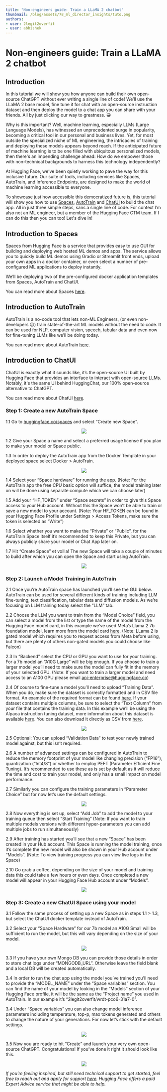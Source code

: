 ```yaml
---
title: "Non-engineers guide: Train a LLaMA 2 chatbot"
thumbnail: /blog/assets/78_ml_director_insights/tuto.png
authors:
- user: 2legit2overfit
- user: abhishek
---
```



# Non-engineers guide: Train a LLaMA 2 chatbot

## Introduction

In this tutorial we will show you how anyone can build their own open-source ChatGPT without ever writing a single line of code! We’ll use the LLaMA 2 base model, fine tune it for chat with an open-source instruction dataset and then deploy the model to a chat app you can share with your friends. All by just clicking our way to greatness. 😀
  
Why is this important? Well, machine learning, especially LLMs (Large Language Models), has witnessed an unprecedented surge in popularity, becoming a critical tool in our personal and business lives. Yet, for most outside the specialized niche of ML engineering, the intricacies of training and deploying these models appears beyond reach. If the anticipated future of machine learning is to be one filled with ubiquitous personalized models, then there's an impending challenge ahead: How do we empower those with non-technical backgrounds to harness this technology independently?

At Hugging Face, we’ve been quietly working to pave the way for this inclusive future. Our suite of tools, including services like Spaces, AutoTrain, and Inference Endpoints, are designed to make the world of machine learning accessible to everyone.

To showcase just how accessible this democratized future is, this tutorial will show you how to use [Spaces](https://huggingface.co/Spaces), [AutoTrain](https://huggingface.co/autotrain) and [ChatUI](https://huggingface.co/inference-endpoints) to build the chat app. All in just three simple steps, sans a single line of code. For context I’m also not an ML engineer, but a member of the Hugging Face GTM team. If I can do this then you can too! Let's dive in!

## Introduction to Spaces

Spaces from Hugging Face is a service that provides easy to use GUI for building and deploying web hosted ML demos and apps. The service allows you to quickly build ML demos using Gradio or Streamlit front ends, upload your own apps in a docker container, or even select a number of pre-configured ML applications to deploy instantly. 

We’ll be deploying two of the pre-configured docker application templates from Spaces, AutoTrain and ChatUI.

You can read more about Spaces [here](https://huggingface.co/docs/hub/spaces).

## Introduction to AutoTrain

AutoTrain is a no-code tool that lets non-ML Engineers, (or even non-developers 😮) train state-of-the-art ML models without the need to code. It can be used for NLP, computer vision, speech, tabular data and even now for fine-tuning LLMs like we’ll be doing today. 

You can read more about AutoTrain [here](https://huggingface.co/docs/autotrain/index).

## Introduction to ChatUI

ChatUI is exactly what it sounds like, it’s the open-source UI built by Hugging Face that provides an interface to interact with open-source LLMs. Notably, it's the same UI behind HuggingChat, our 100% open-source alternative to ChatGPT.

You can read more about ChatUI [here](https://github.com/huggingface/chat-ui).


### Step 1: Create a new AutoTrain Space

1.1 Go to [huggingface.co/spaces](https://huggingface.co/spaces) and select “Create new Space”.

<p align="center">
    <img src="https://huggingface.co/datasets/huggingface/documentation-images/resolve/main/blog/llama2-non-engineers/tuto1.png"><br>
</p>

1.2 Give your Space a name and select a preferred usage license if you plan to make your model or Space public.

1.3 In order to deploy the AutoTrain app from the Docker Template in your deployed space select Docker > AutoTrain.


<p align="center">
    <img src="https://huggingface.co/datasets/huggingface/documentation-images/resolve/main/blog/llama2-non-engineers/tuto2.png"><br>
</p>

1.4 Select your “Space hardware” for running the app. (Note: For the AutoTrain app the free CPU basic option will suffice, the model training later on will be done using separate compute which we can choose later)

1.5 Add your “HF_TOKEN” under “Space secrets” in order to give this Space access to your Hub account. Without this the Space won’t be able to train or save a new model to your account. (Note: Your HF_TOKEN can be found in your Hugging Face Profile under Settings > Access Tokens, make sure the token is selected as “Write”)

1.6 Select whether you want to make the “Private” or “Public”, for the AutoTrain Space itself it’s recommended to keep this Private, but you can always publicly share your model or Chat App later on.

1.7 Hit “Create Space” et voilla! The new Space will take a couple of minutes to build after which you can open the Space and start using AutoTrain.


<p align="center">
    <img src="https://huggingface.co/datasets/huggingface/documentation-images/resolve/main/blog/llama2-non-engineers/tuto3.png"><br>
</p>

### Step 2: Launch a Model Training in AutoTrain

2.1 Once you’re AutoTrain space has launched you’ll see the GUI below. AutoTrain can be used for several different kinds of training including LLM fine-tuning, text classification, tabular data and diffusion models. As we’re focusing on LLM training today select the “LLM” tab.

2.2 Choose the LLM you want to train from the “Model Choice” field, you can select a model from the list or type the name of the model from the Hugging Face model card, in this example we’ve used Meta’s Llama 2 7b foundation model, learn more from the model card [here](https://huggingface.co/meta-llama/Llama-2-7b-hf). (Note: LLama 2 is gated model which requires you to request access from Meta before using, but there are plenty of others non-gated models you could choose like Falcon)

2.3 In “Backend” select the CPU or GPU you want to use for your training. For a 7b model an “A10G Large” will be big enough. If you choose to train a larger model you’ll need to make sure the model can fully fit in the memory of your selected GPU.  (Note: If you want to train a larger model and need access to an A100 GPU please email api-enterprise@huggingface.co)

2.4 Of course to fine-tune a model you’ll need to upload “Training Data”. When you do, make sure the dataset is correctly formatted and in CSV file format. An example of the required format can be found [here](https://huggingface.co/docs/autotrain/main/en/llm_finetuning). If your dataset contains multiple columns, be sure to select the “Text Column” from your file that contains the training data. In this example we’ll be using the Alpaca instruction tuning dataset, more information about this dataset is available [here](https://huggingface.co/datasets/tatsu-lab/alpaca). You can also download it directly as CSV from [here](https://huggingface.co/datasets/tofighi/LLM/resolve/main/alpaca.csv).

<p align="center">
    <img src="https://huggingface.co/datasets/huggingface/documentation-images/resolve/main/blog/llama2-non-engineers/tuto4.png"><br>
</p>

2.5 Optional: You can upload “Validation Data” to test your newly trained model against, but this isn’t required.

2.6 A number of advanced settings can be configured in AutoTrain to reduce the memory footprint of your model like changing precision (“FP16”), quantization (“Int4/8”) or whether to employ PEFT (Parameter Efficient Fine Tuning). It’s recommended to use these as is set by default as it will reduce the time and cost to train your model, and only has a small impact on model performance.

2.7 Similarly you can configure the training parameters in “Parameter Choice” but for now let’s use the default settings.


<p align="center">
    <img src="https://huggingface.co/datasets/huggingface/documentation-images/resolve/main/blog/llama2-non-engineers/tuto5.png"><br>
</p>

2.8 Now everything is set up, select “Add Job” to add the model to your training queue then select “Start Training” (Note: If you want to train multiple models versions with different hyper-parameters you can add multiple jobs to run simultaneously)

2.9 After training has started you’ll see that a new “Space” has been created in your Hub account. This Space is running the model training, once it’s complete the new model will also be shown in your Hub account under “Models”. (Note: To view training progress you can view live logs in the Space)

2.10 Go grab a coffee, depending on the size of your model and training data this could take a few hours or even days. Once completed a new model will appear in your Hugging Face Hub account under “Models”.


<p align="center">
    <img src="https://huggingface.co/datasets/huggingface/documentation-images/resolve/main/blog/llama2-non-engineers/tuto6.png"><br>
</p>

### Step 3: Create a new ChatUI Space using your model

3.1 Follow the same process of setting up a new Space as in steps 1.1 > 1.3, but select the ChatUI docker template instead of AutoTrain.

3.2 Select your “Space Hardware” for our 7b model an A10G Small will be sufficient to run the model, but this will vary depending on the size of your model.


<p align="center">
    <img src="https://huggingface.co/datasets/huggingface/documentation-images/resolve/main/blog/llama2-non-engineers/tuto7.png"><br>
</p>

3.3 If you have your own Mongo DB you can provide those details in order to store chat logs under “MONGODB_URL”. Otherwise leave the field blank and a local DB will be created automatically.

3.4 In order to run the chat app using the model you’ve trained you’ll need to provide the “MODEL_NAME” under the “Space variables” section. You can find the name of your model by looking in the “Models” section of your Hugging Face profile, it will be the same as the “Project name” you used in AutoTrain. In our example it’s “2legit2overfit/wrdt-pco6-31a7-0”.

3.4 Under “Space variables” you can also change model inference parameters including temperature, top-p, max tokens generated and others to change the nature of your generations.  For now let’s stick with the default settings.


<p align="center">
    <img src="https://huggingface.co/datasets/huggingface/documentation-images/resolve/main/blog/llama2-non-engineers/tuto8.png"><br>
</p>

3.5 Now you are ready to hit “Create” and launch your very own open-source ChatGPT. Congratulations! If you’ve done it right it should look like this.

<p align="center">
    <img src="https://huggingface.co/datasets/huggingface/documentation-images/resolve/main/blog/llama2-non-engineers/tuto9.png"><br>
</p>


_If you’re feeling inspired, but still need technical support to get started, feel free to reach out and apply for support [here](https://huggingface.co/support#form). Hugging Face offers a paid Expert Advice service that might be able to help._
